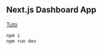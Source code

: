## Next.js Dashboard App

[Tuto](https://nextjs.org/learn/dashboard-app)

```bash
npm i
npm run dev
```